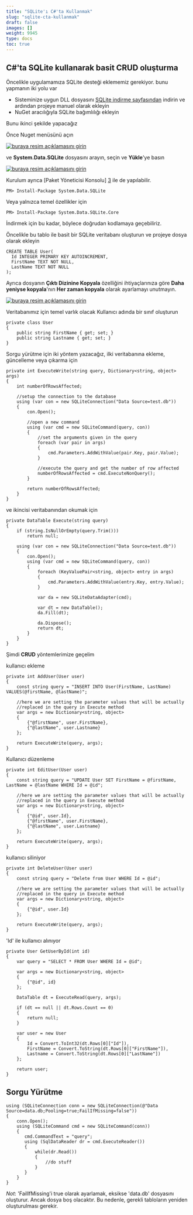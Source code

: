 ```yaml
---
title: "SQLite'ı C#'ta Kullanmak"
slug: "sqlite-cta-kullanmak"
draft: false
images: []
weight: 9945
type: docs
toc: true
---
```


## C#'ta SQLite kullanarak basit CRUD oluşturma
Öncelikle uygulamamıza SQLite desteği eklememiz gerekiyor. bunu yapmanın iki yolu var

- Sisteminize uygun DLL dosyasını <a href="https://sqlite.org/download.html">SQLite indirme sayfasından</a> indirin ve ardından projeye manuel olarak ekleyin
- NuGet aracılığıyla SQLite bağımlılığı ekleyin

Bunu ikinci şekilde yapacağız

Önce Nuget menüsünü açın

[![buraya resim açıklamasını girin][1]][1]


ve **System.Data.SQLite** dosyasını arayın, seçin ve **Yükle**'ye basın

[![buraya resim açıklamasını girin][2]][2]

Kurulum ayrıca [Paket Yöneticisi Konsolu] [3] ile de yapılabilir.

    PM> Install-Package System.Data.SQLite

Veya yalnızca temel özellikler için

    PM> Install-Package System.Data.SQLite.Core 

İndirmek için bu kadar, böylece doğrudan kodlamaya geçebiliriz.

Öncelikle bu tablo ile basit bir SQLite veritabanı oluşturun ve projeye dosya olarak ekleyin

    CREATE TABLE User(
      Id INTEGER PRIMARY KEY AUTOINCREMENT,
      FirstName TEXT NOT NULL,
      LastName TEXT NOT NULL
    );

Ayrıca dosyanın **Çıktı Dizinine Kopyala** özelliğini ihtiyaçlarınıza göre **Daha yeniyse kopyala**'nın **Her zaman kopyala** olarak ayarlamayı unutmayın.

[![buraya resim açıklamasını girin][4]][4]

Veritabanımız için temel varlık olacak Kullanıcı adında bir sınıf oluşturun

    private class User
    {
        public string FirstName { get; set; }
        public string Lastname { get; set; }
    }

Sorgu yürütme için iki yöntem yazacağız, ilki veritabanına ekleme, güncelleme veya çıkarma için

    private int ExecuteWrite(string query, Dictionary<string, object> args)
    {
        int numberOfRowsAffected;

        //setup the connection to the database
        using (var con = new SQLiteConnection("Data Source=test.db"))
        {
            con.Open();
            
            //open a new command
            using (var cmd = new SQLiteCommand(query, con))
            {
                //set the arguments given in the query
                foreach (var pair in args)
                {
                    cmd.Parameters.AddWithValue(pair.Key, pair.Value);
                }

                //execute the query and get the number of row affected
                numberOfRowsAffected = cmd.ExecuteNonQuery();
            }

            return numberOfRowsAffected;
        }
    }

ve ikincisi veritabanından okumak için

    private DataTable Execute(string query)
    {
        if (string.IsNullOrEmpty(query.Trim()))
            return null;

        using (var con = new SQLiteConnection("Data Source=test.db"))
        {
            con.Open();
            using (var cmd = new SQLiteCommand(query, con))
            {
                foreach (KeyValuePair<string, object> entry in args)
                {
                    cmd.Parameters.AddWithValue(entry.Key, entry.Value);
                }

                var da = new SQLiteDataAdapter(cmd);

                var dt = new DataTable();
                da.Fill(dt);

                da.Dispose();
                return dt;
            }
        }
    }


Şimdi **CRUD** yöntemlerimize geçelim

kullanıcı ekleme

    private int AddUser(User user)
    {
        const string query = "INSERT INTO User(FirstName, LastName) VALUES(@firstName, @lastName)";

        //here we are setting the parameter values that will be actually 
        //replaced in the query in Execute method
        var args = new Dictionary<string, object>
        {
            {"@firstName", user.FirstName},
            {"@lastName", user.Lastname}
        };

        return ExecuteWrite(query, args);
    }


Kullanıcı düzenleme

    private int EditUser(User user)
    {
        const string query = "UPDATE User SET FirstName = @firstName, LastName = @lastName WHERE Id = @id";

        //here we are setting the parameter values that will be actually 
        //replaced in the query in Execute method
        var args = new Dictionary<string, object>
        {
            {"@id", user.Id},
            {"@firstName", user.FirstName},
            {"@lastName", user.Lastname}
        };

        return ExecuteWrite(query, args);
    }
    
kullanıcı siliniyor

    private int DeleteUser(User user)
    {
        const string query = "Delete from User WHERE Id = @id";

        //here we are setting the parameter values that will be actually 
        //replaced in the query in Execute method
        var args = new Dictionary<string, object>
        {
            {"@id", user.Id}
        };

        return ExecuteWrite(query, args);
    }

'Id' ile kullanıcı alınıyor

    private User GetUserById(int id)
    {
        var query = "SELECT * FROM User WHERE Id = @id";

        var args = new Dictionary<string, object>
        {
            {"@id", id}
        };

        DataTable dt = ExecuteRead(query, args);

        if (dt == null || dt.Rows.Count == 0)
        {
            return null;
        }

        var user = new User
        {
            Id = Convert.ToInt32(dt.Rows[0]["Id"]),
            FirstName = Convert.ToString(dt.Rows[0]["FirstName"]),
            Lastname = Convert.ToString(dt.Rows[0]["LastName"])
        };

        return user;
    }


[1]: http://i.stack.imgur.com/owqid.png
[2]: http://i.stack.imgur.com/4N4MH.png
[3]: https://docs.nuget.org/ndocs/tools/package-manager-console
[4]: http://i.stack.imgur.com/baf9b.png

## Sorgu Yürütme

    using (SQLiteConnection conn = new SQLiteConnection(@"Data Source=data.db;Pooling=true;FailIfMissing=false"))
    {
        conn.Open();
        using (SQLiteCommand cmd = new SQLiteCommand(conn))
        {
           cmd.CommandText = "query";
           using (SqlDataReader dr = cmd.ExecuteReader())
           {
               while(dr.Read())
               {
                   //do stuff
               }
           }
        }
    }
    
*Not*: 'FailIfMissing'i true olarak ayarlamak, eksikse 'data.db' dosyasını oluşturur. Ancak dosya boş olacaktır. Bu nedenle, gerekli tabloların yeniden oluşturulması gerekir.

